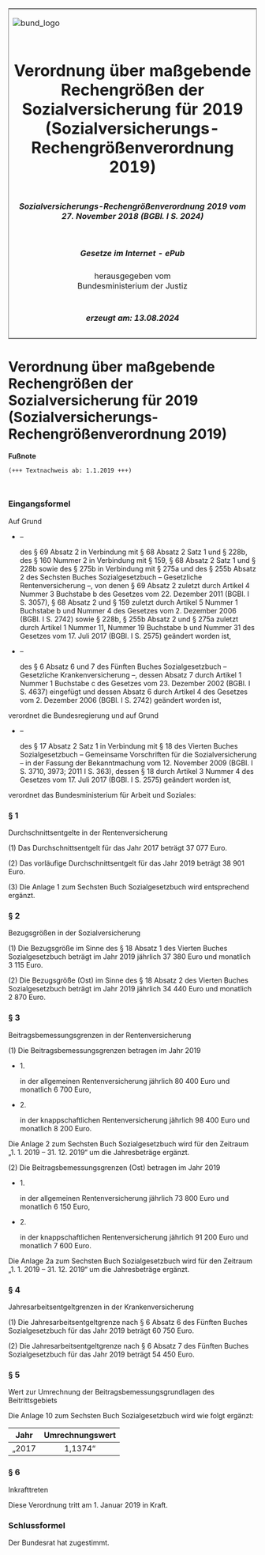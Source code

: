 <span id="DECKBLATT.html"></span>

<table border="0" frame="border" width="100%">

<tr valign="top">

<td align="left">

![bund\_logo](BfJ_2021_Web_de_de.gif)

</td>

<td align="right">

 

</td>

</tr>

<tr align="center" valign="middle">

<td colspan="2">

# Verordnung über maßgebende Rechengrößen der Sozialversicherung für 2019 (Sozialversicherungs-Rechengrößenverordnung 2019)

</td>

</tr>

<tr align="center" valign="middle">

<td colspan="2">

##### Sozialversicherungs-Rechengrößenverordnung 2019 vom 27. November 2018 (BGBl. I S. 2024)

</td>

</tr>

<tr align="center" valign="middle">

<td colspan="2">

  
  

##### Gesetze im Internet - ePub  
  
herausgegeben vom  
Bundesministerium der Justiz

</td>

</tr>

<tr align="center" valign="bottom">

<td colspan="2">

  
  

##### erzeugt am: 13.08.2024

</td>

</tr>

</table>

<span id="BJNR202400018.html"></span>

# Verordnung über maßgebende Rechengrößen der Sozialversicherung für 2019 (Sozialversicherungs-Rechengrößenverordnung 2019)

<div>

  
**Fußnote**

<div class="jnhtml">

<div>

<div class="jurAbsatz">

  

``` 
(+++ Textnachweis ab: 1.1.2019 +++)

 
```

</div>

</div>

</div>

</div>

<span id="BJNR202400018BJNE000100000.html"></span>

### Eingangsformel  

<div>

<div class="jnhtml">

<div>

<div class="jurAbsatz">

Auf Grund

  - –
    
    <div>
    
    des § 69 Absatz 2 in Verbindung mit § 68 Absatz 2 Satz 1 und § 228b,
    des § 160 Nummer 2 in Verbindung mit § 159, § 68 Absatz 2 Satz 1 und
    § 228b sowie des § 275b in Verbindung mit § 275a und des § 255b
    Absatz 2 des Sechsten Buches Sozialgesetzbuch – Gesetzliche
    Rentenversicherung –, von denen § 69 Absatz 2 zuletzt durch Artikel
    4 Nummer 3 Buchstabe b des Gesetzes vom 22. Dezember 2011 (BGBl. I
    S. 3057), § 68 Absatz 2 und § 159 zuletzt durch Artikel 5 Nummer 1
    Buchstabe b und Nummer 4 des Gesetzes vom 2. Dezember 2006 (BGBl. I
    S. 2742) sowie § 228b, § 255b Absatz 2 und § 275a zuletzt durch
    Artikel 1 Nummer 11, Nummer 19 Buchstabe b und Nummer 31 des
    Gesetzes vom 17. Juli 2017 (BGBl. I S. 2575) geändert worden ist,
    
    </div>

  - –
    
    <div>
    
    des § 6 Absatz 6 und 7 des Fünften Buches Sozialgesetzbuch –
    Gesetzliche Krankenversicherung –, dessen Absatz 7 durch Artikel 1
    Nummer 1 Buchstabe c des Gesetzes vom 23. Dezember 2002 (BGBl. I S.
    4637) eingefügt und dessen Absatz 6 durch Artikel 4 des Gesetzes vom
    2. Dezember 2006 (BGBl. I S. 2742) geändert worden ist,
    
    </div>

verordnet die Bundesregierung und auf Grund

  - –
    
    <div>
    
    des § 17 Absatz 2 Satz 1 in Verbindung mit § 18 des Vierten Buches
    Sozialgesetzbuch – Gemeinsame Vorschriften für die
    Sozialversicherung – in der Fassung der Bekanntmachung vom 12.
    November 2009 (BGBl. I S. 3710, 3973; 2011 I S. 363), dessen § 18
    durch Artikel 3 Nummer 4 des Gesetzes vom 17. Juli 2017 (BGBl. I S.
    2575) geändert worden ist,
    
    </div>

verordnet das Bundesministerium für Arbeit und Soziales:

</div>

</div>

</div>

</div>

<span id="BJNR202400018BJNE000200000.html"></span>

### § 1  
Durchschnittsentgelte in der Rentenversicherung

<div>

<div class="jnhtml">

<div>

<div class="jurAbsatz">

(1) Das Durchschnittsentgelt für das Jahr 2017 beträgt 37 077 Euro.

</div>

<div class="jurAbsatz">

(2) Das vorläufige Durchschnittsentgelt für das Jahr 2019 beträgt 38 901
Euro.

</div>

<div class="jurAbsatz">

(3) Die Anlage 1 zum Sechsten Buch Sozialgesetzbuch wird entsprechend
ergänzt.

</div>

</div>

</div>

</div>

<span id="BJNR202400018BJNE000300000.html"></span>

### § 2  
Bezugsgrößen in der Sozialversicherung

<div>

<div class="jnhtml">

<div>

<div class="jurAbsatz">

(1) Die Bezugsgröße im Sinne des § 18 Absatz 1 des Vierten Buches
Sozialgesetzbuch beträgt im Jahr 2019 jährlich 37 380 Euro und monatlich
3 115 Euro.

</div>

<div class="jurAbsatz">

(2) Die Bezugsgröße (Ost) im Sinne des § 18 Absatz 2 des Vierten Buches
Sozialgesetzbuch beträgt im Jahr 2019 jährlich 34 440 Euro und monatlich
2 870 Euro.

</div>

</div>

</div>

</div>

<span id="BJNR202400018BJNE000400000.html"></span>

### § 3  
Beitragsbemessungsgrenzen in der Rentenversicherung

<div>

<div class="jnhtml">

<div>

<div class="jurAbsatz">

(1) Die Beitragsbemessungsgrenzen betragen im Jahr 2019

  - 1\.
    
    <div>
    
    in der allgemeinen Rentenversicherung jährlich 80 400 Euro und
    monatlich 6 700 Euro,
    
    </div>

  - 2\.
    
    <div>
    
    in der knappschaftlichen Rentenversicherung jährlich 98 400 Euro und
    monatlich 8 200 Euro.
    
    </div>

Die Anlage 2 zum Sechsten Buch Sozialgesetzbuch wird für den Zeitraum
„1. 1. 2019 – 31. 12. 2019“ um die Jahresbeträge ergänzt.

</div>

<div class="jurAbsatz">

(2) Die Beitragsbemessungsgrenzen (Ost) betragen im Jahr 2019

  - 1\.
    
    <div>
    
    in der allgemeinen Rentenversicherung jährlich 73 800 Euro und
    monatlich 6 150 Euro,
    
    </div>

  - 2\.
    
    <div>
    
    in der knappschaftlichen Rentenversicherung jährlich 91 200 Euro und
    monatlich 7 600 Euro.
    
    </div>

Die Anlage 2a zum Sechsten Buch Sozialgesetzbuch wird für den Zeitraum
„1. 1. 2019 – 31. 12. 2019“ um die Jahresbeträge ergänzt.

</div>

</div>

</div>

</div>

<span id="BJNR202400018BJNE000500000.html"></span>

### § 4  
Jahresarbeitsentgeltgrenzen in der Krankenversicherung

<div>

<div class="jnhtml">

<div>

<div class="jurAbsatz">

(1) Die Jahresarbeitsentgeltgrenze nach § 6 Absatz 6 des Fünften Buches
Sozialgesetzbuch für das Jahr 2019 beträgt 60 750 Euro.

</div>

<div class="jurAbsatz">

(2) Die Jahresarbeitsentgeltgrenze nach § 6 Absatz 7 des Fünften Buches
Sozialgesetzbuch für das Jahr 2019 beträgt 54 450 Euro.

</div>

</div>

</div>

</div>

<span id="BJNR202400018BJNE000600000.html"></span>

### § 5  
Wert zur Umrechnung der Beitragsbemessungsgrundlagen des Beitrittsgebiets

<div>

<div class="jnhtml">

<div>

<div class="jurAbsatz">

Die Anlage 10 zum Sechsten Buch Sozialgesetzbuch wird wie folgt
ergänzt:  
  

| Jahr  | Umrechnungswert |
| :---: | :-------------: |
| „2017 |     1,1374“     |

</div>

</div>

</div>

</div>

<span id="BJNR202400018BJNE000700000.html"></span>

### § 6  
Inkrafttreten

<div>

<div class="jnhtml">

<div>

<div class="jurAbsatz">

Diese Verordnung tritt am 1. Januar 2019 in Kraft.

</div>

</div>

</div>

</div>

<span id="BJNR202400018BJNE000800000.html"></span>

### Schlussformel  

<div>

<div class="jnhtml">

<div>

<div class="jurAbsatz">

Der Bundesrat hat zugestimmt.

</div>

</div>

</div>

</div>
